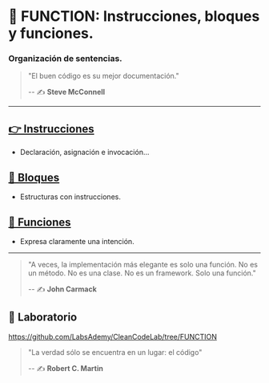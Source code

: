 # 🔀 FUNCTION: Instrucciones, bloques y funciones.

### Organización de sentencias.

> "El buen código es su mejor documentación."
>
> -- ✍️ **Steve McConnell**

---

## [👉 Instrucciones](https://github.com/BitAdemy/CleanCode/tree/FUNCTION/1-instructions.md)

- Declaración, asignación e invocación...

## [📜 Bloques](https://github.com/BitAdemy/CleanCode/tree/FUNCTION/2-blocks.md)

- Estructuras con instrucciones.

## [🧩 Funciones](https://github.com/BitAdemy/CleanCode/tree/FUNCTION/3-functions.md)

- Expresa claramente una intención.

---

> "A veces, la implementación más elegante es solo una función. No es un método. No es una clase. No es un framework. Solo una función."
>
> -- ✍️ **John Carmack**


## 📝 Laboratorio

https://github.com/LabsAdemy/CleanCodeLab/tree/FUNCTION

> "La verdad sólo se encuentra en un lugar: el código"
>
> -- ✍️ **Robert C. Martin**
